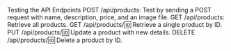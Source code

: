 Testing the API Endpoints
POST /api/products: Test by sending a POST request with name, description, price, and an image file.
GET /api/products: Retrieve all products.
GET /api/products/:id: Retrieve a single product by ID.
PUT /api/products/:id: Update a product with new details.
DELETE /api/products/:id: Delete a product by ID.